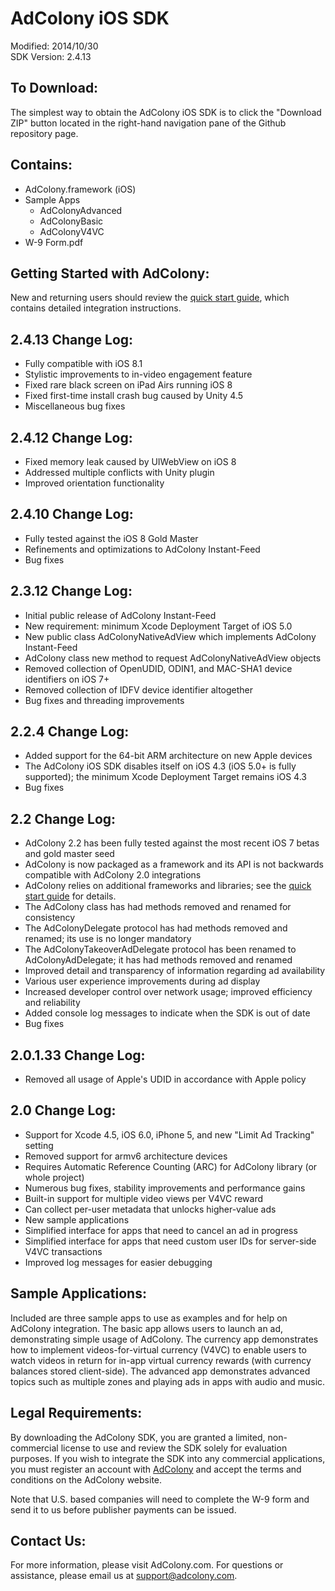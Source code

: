 AdColony iOS SDK
==================================
Modified: 2014/10/30  
SDK Version: 2.4.13  

To Download:
----------------------------------
The simplest way to obtain the AdColony iOS SDK is to click the "Download ZIP" button located in the right-hand navigation pane of the Github repository page.

Contains:
----------------------------------
* AdColony.framework (iOS)
* Sample Apps
  * AdColonyAdvanced
  * AdColonyBasic
  * AdColonyV4VC
* W-9 Form.pdf

Getting Started with AdColony:
----------------------------------
New and returning users should review the [quick start guide](https://github.com/AdColony/AdColony-iOS-SDK/wiki), which contains detailed integration instructions.

2.4.13 Change Log:
----------------------------------
* Fully compatible with iOS 8.1
* Stylistic improvements to in-video engagement feature
* Fixed rare black screen on iPad Airs running iOS 8
* Fixed first-time install crash bug caused by Unity 4.5
* Miscellaneous bug fixes

2.4.12 Change Log:
----------------------------------
* Fixed memory leak caused by UIWebView on iOS 8
* Addressed multiple conflicts with Unity plugin
* Improved orientation functionality

2.4.10 Change Log:
----------------------------------
* Fully tested against the iOS 8 Gold Master
* Refinements and optimizations to AdColony Instant-Feed
* Bug fixes 

2.3.12 Change Log:
----------------------------------
* Initial public release of AdColony Instant-Feed
* New requirement: minimum Xcode Deployment Target of iOS 5.0
* New public class AdColonyNativeAdView which implements AdColony Instant-Feed
* AdColony class new method to request AdColonyNativeAdView objects
* Removed collection of OpenUDID, ODIN1, and MAC-SHA1 device identifiers on iOS 7+
* Removed collection of IDFV device identifier altogether
* Bug fixes and threading improvements

2.2.4 Change Log:
----------------------------------
* Added support for the 64-bit ARM architecture on new Apple devices
* The AdColony iOS SDK disables itself on iOS 4.3 (iOS 5.0+ is fully supported); the minimum Xcode Deployment Target remains iOS 4.3
* Bug fixes

2.2 Change Log:
----------------------------------
* AdColony 2.2 has been fully tested against the most recent iOS 7 betas and gold master seed
* AdColony is now packaged as a framework and its API is not backwards compatible with AdColony 2.0 integrations
* AdColony relies on additional frameworks and libraries; see the [quick start guide](https://github.com/AdColony/AdColony-iOS-SDK/wiki) for details. 
* The AdColony class has had methods removed and renamed for consistency
* The AdColonyDelegate protocol has had methods removed and renamed; its use is no longer mandatory
* The AdColonyTakeoverAdDelegate protocol has been renamed to AdColonyAdDelegate; it has had methods removed and renamed
* Improved detail and transparency of information regarding ad availability
* Various user experience improvements during ad display
* Increased developer control over network usage; improved efficiency and reliability
* Added console log messages to indicate when the SDK is out of date
* Bug fixes

2.0.1.33 Change Log:
----------------------------------
* Removed all usage of Apple's UDID in accordance with Apple policy

2.0 Change Log:
----------------------------------
* Support for Xcode 4.5, iOS 6.0, iPhone 5, and new "Limit Ad Tracking" setting
* Removed support for armv6 architecture devices
* Requires Automatic Reference Counting (ARC) for AdColony library (or whole project)
* Numerous bug fixes, stability improvements and performance gains
* Built-in support for multiple video views per V4VC reward
* Can collect per-user metadata that unlocks higher-value ads
* New sample applications
* Simplified interface for apps that need to cancel an ad in progress
* Simplified interface for apps that need custom user IDs for server-side V4VC transactions
* Improved log messages for easier debugging


Sample Applications:
----------------------------------
Included are three sample apps to use as examples and for help on AdColony integration. The basic app allows users to launch an ad, demonstrating simple usage of AdColony. The currency app demonstrates how to implement videos-for-virtual currency (V4VC) to enable users to watch videos in return for in-app virtual currency rewards (with currency balances stored client-side). The advanced app demonstrates advanced topics such as multiple zones and playing ads in apps with audio and music. 


Legal Requirements:
----------------------------------
By downloading the AdColony SDK, you are granted a limited, non-commercial license to use and review the SDK solely for evaluation purposes.  If you wish to integrate the SDK into any commercial applications, you must register an account with [AdColony](https://clients.adcolony.com/signup) and accept the terms and conditions on the AdColony website.

Note that U.S. based companies will need to complete the W-9 form and send it to us before publisher payments can be issued.


Contact Us:
----------------------------------
For more information, please visit AdColony.com. For questions or assistance, please email us at support@adcolony.com.

